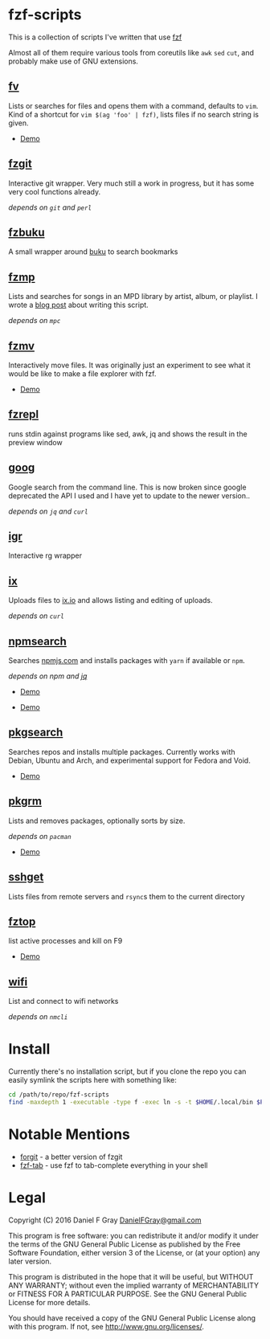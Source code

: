 # fzf-scripts

This is a collection of scripts I've written that use [fzf](https://github.com/junegunn/fzf)

Almost all of them require various tools from coreutils like `awk` `sed` `cut`, and probably make use of GNU extensions.

## [fv](fv)

Lists or searches for files and opens them with a command, defaults to `vim`. Kind of a shortcut for `vim $(ag 'foo' | fzf)`, lists files if no search string is given.


* [Demo]([![asciicast](https://asciinema.org/a/sXeXaBsPaGkKm173ONMgUMAxP.svg)](https://asciinema.org/a/sXeXaBsPaGkKm173ONMgUMAxP))
## [fzgit](fzgit)

Interactive git wrapper. Very much still a work in progress, but it has some very cool functions already.

*depends on `git` and `perl`*

## [fzbuku](fzbuku)

A small wrapper around [buku](https://github.com/jarun/Buku) to search bookmarks

## [fzmp](fzmp)

Lists and searches for songs in an MPD library by artist, album, or playlist. I wrote a [blog post](https://danielfgray.gitlab.io/computers/fzmp) about writing this script.

*depends on `mpc`*

## [fzmv](fzmv)

Interactively move files. It was originally just an experiment to see what it would be like to make a file explorer with fzf.

* [Demo]([![asciicast](https://asciinema.org/a/364316.svg)](https://asciinema.org/a/364316))

## [fzrepl](fzrepl)

runs stdin against programs like sed, awk, jq and shows the result in the preview window

## [goog](goog)

Google search from the command line. This is now broken since google deprecated the API I used and I have yet to update to the newer version..

*depends on `jq` and `curl`*

## [igr](igr)

Interactive rg wrapper

## [ix](ix)

Uploads files to [ix.io](http://ix.io) and allows listing and editing of uploads.

*depends on `curl`*

## [npmsearch](npmsearch)

Searches [npmjs.com](https://npmjs.com) and installs packages with `yarn` if available or `npm`.

*depends on npm and [jq](https://stedolan.github.io/jq/)*

* [Demo]([![asciicast](https://asciinema.org/a/sXeXaBsPaGkKm173ONMgUMAxP.svg)](https://asciinema.org/a/sXeXaBsPaGkKm173ONMgUMAxP))

* [Demo](https://asciinema.org/a/178602)

## [pkgsearch](pkgsearch)

Searches repos and installs multiple packages. Currently works with Debian, Ubuntu and Arch, and experimental support for Fedora and Void.

* [Demo]([![asciicast](https://asciinema.org/a/Kxwto9i3ioiDoJ3C9du18GKxc.svg)](https://asciinema.org/a/Kxwto9i3ioiDoJ3C9du18GKxc))

## [pkgrm](pkgrm)

Lists and removes packages, optionally sorts by size.

*depends on `pacman`*
* [Demo]([![asciicast](https://asciinema.org/a/HOMwFt7shskjb6WaHb733ZiGZ.svg)](https://asciinema.org/a/HOMwFt7shskjb6WaHb733ZiGZ))

## [sshget](sshget)

Lists files from remote servers and `rsync`s them to the current directory

## [fztop](fztop)

list active processes and kill on F9

* [Demo]([![asciicast](https://asciinema.org/a/IIFDLdxZhLyYxLgX9qAcrGmQ7.svg)](https://asciinema.org/a/IIFDLdxZhLyYxLgX9qAcrGmQ7))


## [wifi](wifi)

List and connect to wifi networks

*depends on `nmcli`*

# Install

Currently there's no installation script, but if you clone the repo you can easily symlink the scripts here with something like:

``` sh
cd /path/to/repo/fzf-scripts
find -maxdepth 1 -executable -type f -exec ln -s -t $HOME/.local/bin $PWD/fzf-scripts/{} \;
```

# Notable Mentions

* [forgit](https://github.com/wfxr/forgit) - a better version of fzgit
* [fzf-tab](https://github.com/Aloxaf/fzf-tab) - use fzf to tab-complete everything in your shell

# Legal
Copyright (C) 2016 Daniel F Gray <DanielFGray@gmail.com>

This program is free software: you can redistribute it and/or modify it under the terms of the GNU General Public License as published by the Free Software Foundation, either version 3 of the License, or (at your option) any later version.

This program is distributed in the hope that it will be useful, but WITHOUT ANY WARRANTY; without even the implied warranty of MERCHANTABILITY or FITNESS FOR A PARTICULAR PURPOSE.  See the GNU General Public License for more details.

You should have received a copy of the GNU General Public License along with this program.  If not, see <http://www.gnu.org/licenses/>.
